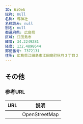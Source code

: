 ```yaml
---
ID: 6iOeA
総称: null
名称: 導神社
名称読み: null
別名: null
都道府県: 広島県
区域: 江田島市
緯度: 34.2249281
経度: 132.4898644
郵便番号: 7372131
住所: 広島県江田島市江田島町秋月３丁目２
---
```


## その他

### 参考URL

| URL | 説明          |
| --- | ------------- |
|     | OpenStreetMap |
